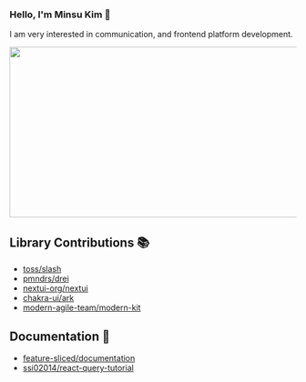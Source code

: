 
### Hello, I'm Minsu Kim 🌟<br/>
I am very interested in communication, and frontend platform development.


<a href="https://github.com/devxb/gitanimals">
<img
  src="https://render.gitanimals.org/farms/Gaic4o"
  width="600"
  height="300"
/>
</a>

## Library Contributions 📚

- [toss/slash](https://github.com/toss/slash/pulls?q=is%3Apr+author%3AGaic4o+)
- [pmndrs/drei](https://github.com/pmndrs/drei/pulls?q=is%3Apr+author%3AGaic4o+)
- [nextui-org/nextui](https://github.com/nextui-org/nextui/pulls?q=is%3Apr+author%3AGaic4o+)
- [chakra-ui/ark](https://github.com/chakra-ui/ark/pulls?q=is%3Apr+author%3AGaic4o+is%3Aclosed+)
- [modern-agile-team/modern-kit](https://github.com/modern-agile-team/modern-kit/pulls?q=is%3Apr+author%3AGaic4o+)

## Documentation 📝

- [feature-sliced/documentation](https://github.com/feature-sliced/documentation/pulls?q=is%3Apr+author%3AGaic4o+is%3Aclosed)
- [ssi02014/react-query-tutorial](https://github.com/ssi02014/react-query-tutorial/pulls?q=is%3Apr+author%3AGaic4o+)
